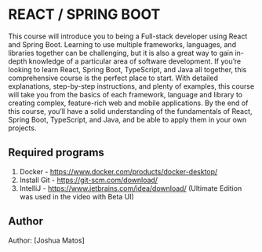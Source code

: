 # REACT / SPRING BOOT

This course will introduce you to being a Full-stack developer using React and Spring Boot. Learning to use multiple
frameworks, languages, and libraries together can be challenging, but it is also a great way to gain in-depth knowledge
of a particular area of software development. If you’re looking to learn React, Spring Boot, TypeScript, and Java all
together, this comprehensive course is the perfect place to start. With detailed explanations, step-by-step
instructions, and plenty of examples, this course will take you from the basics of each framework, language and library
to creating complex, feature-rich web and mobile applications. By the end of this course, you’ll have a solid
understanding of the fundamentals of React, Spring Boot, TypeScript, and Java, and be able to apply them in your own
projects. 


## Required programs
1. Docker - https://www.docker.com/products/docker-desktop/
2. Install Git - https://git-scm.com/download/
3. IntelliJ - https://www.jetbrains.com/idea/download/ (Ultimate Edition was used in the video with Beta UI)


## Author
Author: [Joshua Matos]
